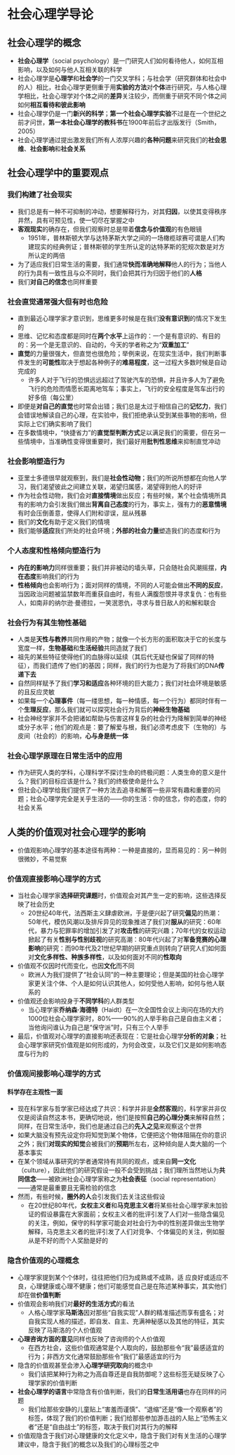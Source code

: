 # 社会心理学导论
## 社会心理学的概念
* **社会心理学**（social psychology）是一门研究人们如何看待他人，如何互相影响，以及如何与他人互相关联的科学
* 社会心理学是**心理学**和**社会学**的一门交叉学科；与社会学（研究群体和社会中的人）相比，社会心理学更侧重于用**实验的方法**对**个体**进行研究，与人格心理学相比，社会心理学对个体之间的**差异**关注较少，而侧重于研究不同个体之间如何**相互看待和彼此影响**
* 社会心理学仍是一门**新兴的科学**；**第一个社会心理学实验**不过是在一个世纪之前才问世，**第一本社会心理学的教科书**在1900年前后才出版发行（Smith，2005）
* 社会心理学通过提出激发我们所有人浓厚兴趣的**各种问题**来研究我们的**社会思维**、**社会影响**和**社会关系**
## 社会心理学中的重要观点
### 我们构建了社会现实
* 我们总是有一种不可抑制的冲动，想要解释行为，对其**归因**，以使其变得秩序井然，具有可预见性，使一切尽在掌握之中
* **客观现实**的确存在，但我们观察时总是带着**信念与价值观**的有色眼镜
  * 1951年，普林斯顿大学与达特茅斯大学之间的一场橄榄球赛可谓是人们构建现实的经典例证；普林斯顿的学生所认定的达特茅斯的犯规次数是对方所认定的两倍
* 为了适应我们日常生活的需要，我们通常**快而准确地解释**他人的行为；当他人的行为具有一致性且与众不同时，我们会把其行为归因于他们的**人格**
* 我们**对自己的信念**也同样重要
### 社会直觉通常强大但有时也危险
* 直到最近心理学家才意识到，思维更多时候是在我们**没有意识到**的情况下发生的
* 思维、记忆和态度都是同时在**两个水平**上运作的：一个是有意识的、有目的的：另一个是无意识的、自动的，今天的学者称之为“**双重加工**”
* **直觉**的力量很强大，但直觉也很危险；举例来说，在现实生活中，我们判断事件发生的**可能性**取决于想起各种例子的**难易程度**，这一过程大多数时候是自动完成的
  * 许多人对于飞行的恐惧远远超过了驾驶汽车的恐惧，并且许多人为了避免飞行的危险而情愿长距离地驾车；事实上，飞行的安全程度是驾车出行的好多倍（每公里）
* 即便是**对自己的直觉**也时常会出错；我们总是太过于相信自己的**记忆力**，我们会错误地解读自己的心理，在实验中，我们拒绝承认受到某些事物的影响，但实际上它们确实影响了我们
* 在多数情境中，“快捷省力”的**直觉型判断方式**足以满足我们的需要，但在另一些情境中，当准确性变得很重要时，我们最好用**批判性思维**来抑制直觉冲动
### 社会影响塑造行为
* 亚里士多德很早就观察到，我们是**社会性动物**；我们的所说所想都在向他人学习，我们渴望彼此之间建立关联，渴望归属感，渴望得到他人的好评
* 作为社会性动物，我们会对**直接情境**做出反应；有些时候，某个社会情境所具有的影响力会引发我们做出**背离自己态度**的行为，事实上，强有力的**恶意情境**有时会压倒善意，使得人们附和谬误，屈从残暴
* 我们的**文化**有助于定义我们的情境
* 我们能够**适应**我们所处的社会环境；**外部的社会力量**塑造我们的态度和行为
### 个人态度和性格倾向塑造行为
* **内在的影响力**同样很重要；我们并非被动的墙头草，只会随社会风潮摇摆，**内在态度**影响我们的行为
* **性格倾向**也会影响行为；面对同样的情境，不同的人可能会做出**不同的反应**，当因政治问题被监禁数年而重获自由时，有些人满腹怨恨并寻求复仇：也有些人，如南非的纳尔逊·曼德拉，一笑泯恩仇，寻求与昔日敌人的和解和联合
### 社会行为有其生物性基础
* 人类是**天性与教养**共同作用的产物；就像一个长方形的面积取决于它的长度与宽度一样，**生物基础**和**生活经验**共同造就了我们
* 祖先的某些特征使得他们的血脉得以延续（其后代无疑也保留了同样的特征），而我们遗传了他们的基因；同样，我们的行为也是为了将我们的DNA**传递下去**
* 自然同样赋予了我们**学习和适应**各种环境的巨大能力；我们对社会环境是敏感的且反应灵敏
* 如果每一个**心理事件**（每一缕思想，每一种情感，每一个行为）都同时伴有一个**生理反应**，那么我们就可以探究社会行为背后的**神经生物基础**
* 社会神经学家并不会把诸如帮助与伤害这样复杂的社会行为降解到简单的神经或分子水平；他们的观点是：要了解爱与根，我们必须考虑皮下（生物的）与皮间（社会的）的影响，**心与身是统一体**
### 社会心理学原理在日常生活中的应用
* 作为研究人类的学科，心理科学不探讨生命的终极问题：人类生命的意义是什么？我们的目标应该是什么？我们的终极使命是什么？
* 但社会心理学给我们提供了一种方法去追寻和解答一些非常有趣和重要的问题；社会心理学完全是关乎生活的——你的生活：你的信念，你的态度，你的社会关系
## 人类的价值观对社会心理学的影响
* 价值观影响心理学的基本途径有两种：一种是直接的，显而易见的：另一种则很微妙，不易觉察
### 价值观直接影响心理学的方式
* 当社会心理学家**选择研究课题**时，价值观会对其产生一定的影响，这些选择反映了社会历史
  * 20世纪40年代，法西斯主义肆虐欧洲，于是便兴起了研究**偏见**的热潮：50年代，模仿风潮以及排斥异见的现象推进了我们对**服从**的研究：60年代，暴力与犯罪率的增加引发了对**攻击性**的研究兴趣；70年代的女权运动掀起了有关**性别与性别歧视**的研究高潮：80年代兴起了对**军备竞赛的心理影响**的研究：而90年代及21世纪早期的研究重点则转向了研究人们如何面对**文化多样性、种族多样性**，以及如何面对不同的**性取向**
* 价值观不仅因时代而变化，也因**文化**而不同
  * 欧洲人为我们提供了“社会认同”的一种主要理论；但是美国的社会心理学家更关注个体、个人是如何认识其他人，如何受他人影响，如何与他人联系的
* 价值观还会影响投身于**不同学科**的人群类型
  * 当心理学家**乔纳森·海德特**（Haidt）在一次全国性会议上询问在场的大约1000位社会心理学家时，80%——90%的人举手称自己是自由主义者；当他询问谁认为自己是“保守派”时，只有三个人举手
* 最后，价值观对心理学的直接影响还表现在：它是社会心理学**分析的对象**；社会心理学家研究价值观是如何形成的，为何会改变，以及它们又是如何影响态度与行为的
### 价值观间接影响心理学的方式
#### 料学存在主观性一面
* 现在科学家与哲学家已经达成了共识：科学并非是**全然客观**的，科学家并非仅仅是阅读自然这本书，更确切地说，他们是按照**自己的心理分类**来解释自然；同样，在日常生活中，我们也是通过自己的**先入之见**来观察这个世界
* 如果大脑没有预先设定你将知觉到某个物体，它便把这个物体阻隔在你的意识之外；我们**对现实的知觉**会被我们的**预期**所左右，这种倾向是人类大脑的一个基本事实
* 在某个领域从事研究的学者通常持有共同的观点，或来自**同一文化**（culture），因此他们的研究假设一般不会受到挑战；我们理所当然地认为**共同信念**——被欧洲社会心理学家称之为**社会表征**（social representation）——通常是最重要且无需检验的信念
* 然而，有些时候，**圈外的人**会引发我们去关注这些假设
  * 在20世纪80年代，**女权主义者**和**马克思主义者**将某些社会心理学家未加验证的假设暴露在大家面前；女权主义者的批评引发了人们对一些隐含偏见的关注，例如，保守的科学家可能会对社会行为中的性别差异做出生物学解释，马克思主义者的批评引发了人们对竞争、个体偏见的关注，例如服从是不好的而个人奖励是好的
### 隐含价值观的心理概念
* 心理学家提到某个个体时，往往把他们归为成熟或不成熟，适
应良好或适应不良，心理健康或心理不健康；他们可能感觉自己是在陈述某种事实，其实他们却在做**价值判断**
* 价值观会影响我们对**最好的生活方式**的看法
  * 人格心理学家**马斯洛**因对那些“自我实现”人群的精准描述而享有盛名；对自我实现人格的描述，即自发、自主、充满神秘感以及其他的特征，其实反映了马斯洛的个人价值观
* **心理咨询方面的意见**同样也反映了咨询师的个人价值观
  * 在西方社会，这些价值观通常是个人取向的，鼓励那些令“我”最感适宜的行为；非西方文化通常鼓励那些令“我们”最感适宜的行为
* 隐含的价值观甚至会渗入**心理学研究取向**的概念中
  * 我们该把某种行为称之为高自尊还是自我防御呢？这些标签无疑反映了心理学家的价值判断
* **社会心理学的语言**中常隐含有价值判断，我们的**日常生活用语**也存在同样的问题
  * 我们给那些安静的儿童贴上“害羞而谨慎”、“退缩”还是“像一个观察者”的标签，体现了我们的价值判断；我们给那些参加游击战的人贴上“恐怖主义者”还是“自由战士”的标签，取决于我们对其行为的解释
* 价值观隐含于我们对心理健康的文化定义中，隐含于我们对有关生活的心理学建议中，隐含于我们的概念以及我们的心理标签之中
